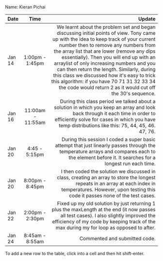 Name: Kieran Pichai

| Date   |       Time        |                                                                                                                                                                                                                                                                                                                                                                                                                                                                                                                        Update |
|:-------|:-----------------:|------------------------------------------------------------------------------------------------------------------------------------------------------------------------------------------------------------------------------------------------------------------------------------------------------------------------------------------------------------------------------------------------------------------------------------------------------------------------------------------------------------------------------:|
| Jan 14 |  1:00pm - 1:45pm  | We learnt about the problem set and began discussing initial points of view. Tony came up with the idea to keep track of your current number then to remove any numbers from the array list that are lower (remove any dips essentially). Then you will end up with an arraylist of only increasing numbers and you can then return the length. Similarly, during this class we discussed how it's easy to trick this algorithm: if you have 70 71 31 32 33 34 the code would return 2 as it would cut off the 30's sequence. |
| Jan 16 | 11:00am - 11:55am |                                                                                                                                                                                                                                                                                             During this class period we talked about a solution in which you keep an array and look back through it each time in order to efficiently solve for cases in which you have temp distributions like this: 75, 44, 45, 46. 47, 76. |
| Jan 20 |   4:45 - 5:15pm   |                                                                                                                                                                                                                                                                                                                               During this session I coded a super basic attempt that just linearly passes through the temperature arrays and compares each to the element before it. It searches for a longest run each time. |
| Jan 20 |  8:00pm - 8:45pm  |                                                                                                                                                                                                                                                                                                                  I then coded the solution we discussed in class, creating an array to store the longest repeats in an array at each index in temperatures. However, upon testing this code it passes none of the test cases. |
| Jan 22 |  2:00pm - 2:30pm  |                                                                                                                                                                                                                                                                                             Fixed up my old solution by just returning 1 plus the maxLength at the end (it now passes all test cases). I also slightly improved the efficiency of my code by keeping track of the max during my for loop as opposed to after. |
| Jan 24 |  8:45am - 8:55am  |                                                                                                                                                                                                                                                                                                                                                                                                                                                                                                 Commented and submitted code. |


To add a new row to the table, click into a cell and then hit shift-enter.